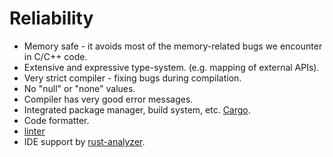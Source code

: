 # Reliability

* Memory safe - it avoids most of the memory-related bugs we encounter in C/C++ code.
* Extensive and expressive type-system. (e.g. mapping of external APIs).
* Very strict compiler - fixing bugs during compilation.
* No "null" or "none" values.
* Compiler has very good error messages.
* Integrated package manager, build system, etc. [Cargo](https://doc.rust-lang.org/cargo/).
* Code formatter.
* [linter](https://doc.rust-lang.org/stable/clippy/)
* IDE support by [rust-analyzer](https://rust-analyzer.github.io/).


